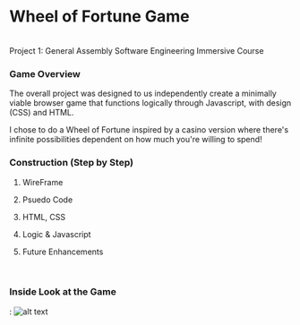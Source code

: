 # Wheel of Fortune Game 
<br>
Project 1: General Assembly Software Engineering Immersive Course

<br>

### Game Overview

The overall project was designed to us independently create a minimally viable browser game that functions logically through
Javascript, with design (CSS) and HTML.


I chose to do a Wheel of Fortune inspired by a casino version where there's infinite possibilities dependent on how much you're willing to spend!


### Construction (Step by Step)

1. WireFrame 

1. Psuedo Code

1. HTML, CSS

1. Logic & Javascript

1. Future Enhancements

<br>

### Inside Look at the Game

: ![alt text](http://url/to/img.png)
